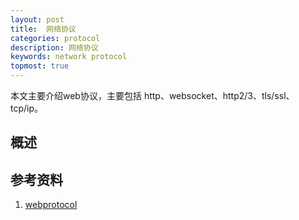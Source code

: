 ```yaml
---
layout: post
title:  网络协议
categories: protocol
description: 网络协议
keywords: network protocol
topmost: true
---
```


本文主要介绍web协议，主要包括 http、websocket、http2/3、tls/ssl、tcp/ip。

## 概述


## 参考资料
1. [webprotocol](https://github.com/zhuxinlong/geektime-webprotocol)